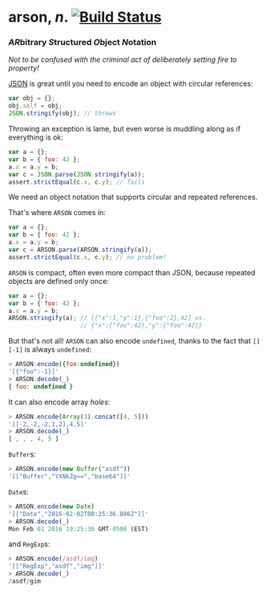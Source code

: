 # arson, _n_. [![Build Status](https://travis-ci.org/benjamn/arson.svg?branch=master)](https://travis-ci.org/benjamn/arson)

### *AR*bitrary *S*tructured *O*bject *N*otation

_Not to be confused with the criminal act of deliberately setting fire to property!_

[JSON](http://www.json.org/) is great until you need to encode an object with circular references:
```js
var obj = {};
obj.self = obj;
JSON.stringify(obj); // throws
```

Throwing an exception is lame, but even worse is muddling along as if everything is ok:
```js
var a = {};
var b = { foo: 42 };
a.x = a.y = b;
var c = JSON.parse(JSON.stringify(a));
assert.strictEqual(c.x, c.y); // fails
```

We need an object notation that supports circular and repeated references.

That's where `ARSON` comes in:
```js
var a = {};
var b = { foo: 42 };
a.x = a.y = b;
var c = ARSON.parse(ARSON.stringify(a));
assert.strictEqual(c.x, c.y); // no problem!
```

`ARSON` is compact, often even more compact than JSON, because repeated objects are defined only once:
```js
var a = {};
var b = { foo: 42 };
a.x = a.y = b;
ARSON.stringify(a); // [{"x":1,"y":1},{"foo":2},42] vs.
                    // {"x":{"foo":42},"y":{"foo":42}}
```

But that's not all! `ARSON` can also encode `undefined`, thanks to the fact that `[][-1]` is always `undefined`:
```js
> ARSON.encode({foo:undefined})
'[{"foo":-1}]'
> ARSON.decode(_)
{ foo: undefined }
```

It can also encode array *holes*:
```js
> ARSON.encode(Array(3).concat([4, 5]))
'[[-2,-2,-2,1,2],4,5]'
> ARSON.decode(_)
[ , , , 4, 5 ]
```

`Buffer`s:
```js
> ARSON.encode(new Buffer("asdf"))
'[["Buffer","YXNkZg==","base64"]]'
```

`Date`s:
```js
> ARSON.encode(new Date)
'[["Date","2016-02-02T00:25:36.886Z"]]'
> ARSON.decode(_)
Mon Feb 01 2016 19:25:36 GMT-0500 (EST)
```

and `RegExp`s:
```js
> ARSON.encode(/asdf/img)
'[["RegExp","asdf","img"]]'
> ARSON.decode(_)
/asdf/gim
```
